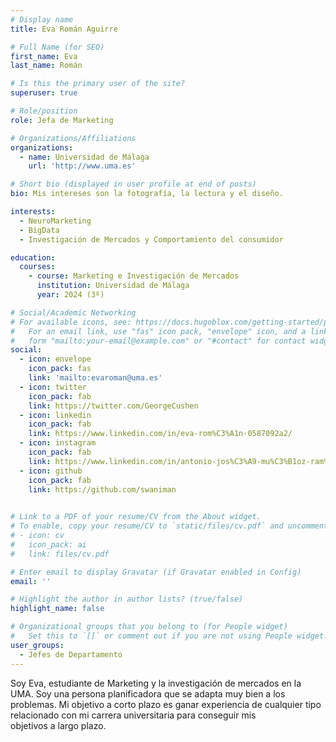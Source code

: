 ```yaml
---
# Display name
title: Eva Román Aguirre

# Full Name (for SEO)
first_name: Eva
last_name: Román

# Is this the primary user of the site?
superuser: true

# Role/position
role: Jefa de Marketing

# Organizations/Affiliations
organizations:
  - name: Universidad de Málaga
    url: 'http://www.uma.es'

# Short bio (displayed in user profile at end of posts)
bio: Mis intereses son la fotografía, la lectura y el diseño.

interests:
  - NeuroMarketing
  - BigData
  - Investigación de Mercados y Comportamiento del consumidor

education:
  courses:
    - course: Marketing e Investigación de Mercados
      institution: Universidad de Málaga
      year: 2024 (3º)

# Social/Academic Networking
# For available icons, see: https://docs.hugoblox.com/getting-started/page-builder/#icons
#   For an email link, use "fas" icon pack, "envelope" icon, and a link in the
#   form "mailto:your-email@example.com" or "#contact" for contact widget.
social:
  - icon: envelope
    icon_pack: fas
    link: 'mailto:evaroman@uma.es'
  - icon: twitter
    icon_pack: fab
    link: https://twitter.com/GeorgeCushen
  - icon: linkedin
    icon_pack: fab
    link: https://www.linkedin.com/in/eva-rom%C3%A1n-0587092a2/
  - icon: instagram
    icon_pack: fab
    link: https://www.linkedin.com/in/antonio-jos%C3%A9-mu%C3%B1oz-ram%C3%ADrez-25004b120/
  - icon: github
    icon_pack: fab
    link: https://github.com/swaniman

    
# Link to a PDF of your resume/CV from the About widget.
# To enable, copy your resume/CV to `static/files/cv.pdf` and uncomment the lines below.
# - icon: cv
#   icon_pack: ai
#   link: files/cv.pdf

# Enter email to display Gravatar (if Gravatar enabled in Config)
email: ''

# Highlight the author in author lists? (true/false)
highlight_name: false

# Organizational groups that you belong to (for People widget)
#   Set this to `[]` or comment out if you are not using People widget.
user_groups:
  - Jefes de Departamento
---
```




Soy Eva, estudiante de Marketing y la investigación de mercados en la UMA. 
Soy una persona planificadora que se adapta muy bien a los problemas. Mi objetivo a corto plazo es ganar experiencia de cualquier tipo relacionado con mi carrera universitaria para conseguir mis objetivos a largo plazo.